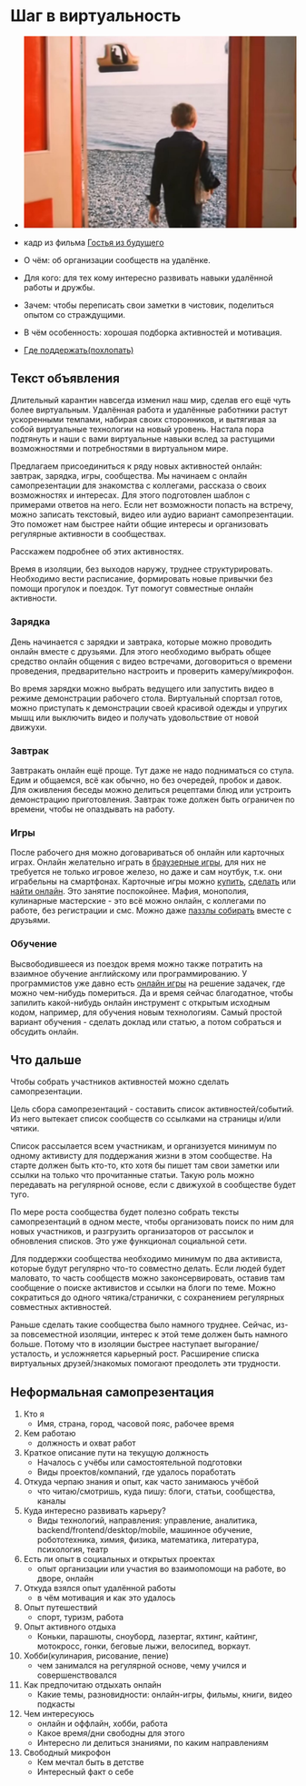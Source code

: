 # Шаг в виртуальность

* ![картинка](телепортация.jpeg)
* кадр из фильма [Гостья из будущего](https://www.youtube.com/watch?v=OtWGKZatqTU)

* О чём: об организации сообществ на удалёнке.
* Для кого: для тех кому интересно развивать навыки удалённой работы и дружбы.
* Зачем: чтобы переписать свои заметки в чистовик, поделиться опытом со страждущими.
* В чём особенность: хорошая подборка активностей и мотивация.
* [Где поддержать(похлопать)](https://medium.com/@stepanovv.ru/%D1%88%D0%B0%D0%B3-%D0%B2-%D0%B2%D0%B8%D1%80%D1%82%D1%83%D0%B0%D0%BB%D1%8C%D0%BD%D0%BE%D1%81%D1%82%D1%8C-909ffbaa0e7b)

## Текст объявления

Длительный карантин навсегда изменил наш мир, сделав его ещё чуть более виртуальным. Удалённая работа и удалённые работники растут ускоренными темпами, набирая своих сторонников, и вытягивая за собой виртуальные технологии на новый уровень. Настала пора подтянуть и наши с вами виртуальные навыки вслед за растущими возможностями и потребностями в виртуальном мире.

Предлагаем присоединиться к ряду новых активностей онлайн: завтрак, зарядка, игры, сообщества. Мы начинаем с онлайн самопрезентации для знакомства с коллегами, рассказа о своих возможностях и интересах.
Для этого подготовлен шаблон с примерами ответов на него. Если нет возможности попасть на встречу, можно записать текстовый, видео или аудио вариант самопрезентации. Это поможет нам быстрее найти общие интересы и организовать регулярные активности в сообществах.

Расскажем подробнее об этих активностях.

Время в изоляции, без выходов наружу, труднее структурировать. Необходимо вести расписание, формировать новые привычки без помощи прогулок и поездок. Тут помогут совместные онлайн активности.

### Зарядка

День начинается с зарядки и завтрака, которые можно проводить онлайн вместе с друзьями. Для этого необходимо выбрать общее средство онлайн общения с видео встречами, договориться о времени проведения, предварительно настроить и проверить камеру/микрофон.

Во время зарядки можно выбрать ведущего или запустить видео в режиме демонстрации рабочего стола. Виртуальный спортзал готов, можно приступать к демонстрации своей красивой одежды и упругих мышц или выключить видео и получать удовольствие от новой движухи.

### Завтрак

Завтракать онлайн ещё проще. Тут даже не надо подниматься со стула. Едим и общаемся, всё как обычно, но без очередей, пробок и давок. Для оживления беседы можно делиться рецептами блюд или устроить демонстрацию приготовления. Завтрак тоже должен быть ограничен по времени, чтобы не опаздывать на работу.

### Игры

После рабочего дня можно договариваться об онлайн или карточных играх. Онлайн желательно играть в [браузерные игры](https://www.crazygames.com/), для них не требуется не только игровое железо, но даже и сам ноутбук, т.к. они играбельны на смартфонах. Карточные игры можно [купить](https://www.wildberries.ru/catalog/igrushki/nastolnye-igry), [сделать](https://vsesvoimirykami.ru/kak-sdelat-nastolnuyu-igru/) или [найти онлайн](https://ru.boardgamearena.com/). Это занятие поспокойнее. Мафия, монополия, кулинарные мастерские - это всё можно онлайн, с коллегами по работе, без регистрации и смс. Можно даже [паззлы собирать](https://store.steampowered.com/app/620650/Puzzle_With_Your_Friends/) вместе с друзьями. 

### Обучение

Высвободившееся из поездок время можно также потратить на взаимное обучение английскому или программированию. У программистов уже давно есть [онлайн игры](https://tproger.ru/digest/learn-to-code-while-playing-games/) на решение задачек, где можно чем-нибудь помериться. Да и время сейчас благодатное, чтобы запилить какой-нибудь онлайн инструмент с открытым исходным кодом, например, для обучения новым технологиям. Самый простой вариант обучения - сделать доклад или статью, а потом собраться и обсудить онлайн.

## Что дальше

Чтобы собрать участников активностей можно сделать самопрезентации.

Цель сбора самопрезентаций - составить список активностей/событий. Из него вытекает список сообществ со ссылками на страницы и/или чятики. 

Список рассылается всем участникам, и организуется минимум по одному активисту для поддержания жизни в этом сообществе. На старте должен быть кто-то, кто хотя бы пишет там свои заметки или ссылки на только что прочитанные статьи. Такую роль можно передавать на регулярной основе, если с движухой в сообществе будет туго.

По мере роста сообщества будет полезно собрать тексты самопрезентаций в одном месте, чтобы организовать поиск по ним для новых участников, и разгрузить организаторов от рассылок и обновления списков. Это уже функционал социальной сети.

Для поддержки сообщества необходимо минимум по два активиста, которые будут регулярно что-то совместно делать. Если людей будет маловато, то часть сообществ можно законсервировать, оставив там сообщение о поиске активистов и ссылки на блоги по теме. Можно сократиться до одного чятика/странички, с сохранением регулярных совместных активностей.

Раньше сделать такие сообщества было намного труднее. Сейчас, из-за повсеместной изоляции, интерес к этой теме должен быть намного больше. Потому что в изоляции быстрее наступает выгорание/усталость, и усложняется карьерный рост. Расширение списка виртуальных друзей/знакомых помогают преодолеть эти трудности.

## Неформальная самопрезентация

1. Кто я
	* Имя, страна, город, часовой пояс, рабочее время
1. Кем работаю
	* должность и охват работ
1. Краткое описание пути на текущую должность
	* Началось с учёбы или самостоятельной подготовки
	* Виды проектов/компаний, где удалось поработать
1. Откуда черпаю знания и опыт, как часто занимаюсь учёбой
	* что читаю/смотришь, куда пишу: блоги, статьи, сообщества, каналы
1. Куда интересно развивать карьеру?
	* Виды технологий, направления: управление, аналитика, backend/frontend/desktop/mobile, машинное обучение, робототехника, химия, физика, математика, литература, психология, театр
1. Есть ли опыт в социальных и открытых проектах
	* опыт организации или участия во взаимопомощи на работе, во дворе, онлайн
1. Откуда взялся опыт удалённой работы
	* в чём мотивация и как это удалось
1. Опыт путешествий
	* спорт, туризм, работа
1. Опыт активного отдыха
	* Коньки, парашюты, сноуборд, лазертаг, яхтинг, кайтинг, мотокросс, гонки, беговые лыжи, велосипед, воркаут.
1. Хобби(кулинария, рисование, пение)
	* чем занимался на регулярной основе, чему учился и совершенствовался
1. Как предпочитаю отдыхать онлайн
	* Какие темы, разновидности: онлайн-игры, фильмы, книги, видео подкасты
1. Чем интересуюсь
	* онлайн и оффлайн, хобби, работа
	* Какое время/дни свободны для этого
	* Интересно ли делиться знаниями, по каким направлениям
1. Свободный микрофон
	* Кем мечтал быть в детстве
	* Интересный факт о себе
